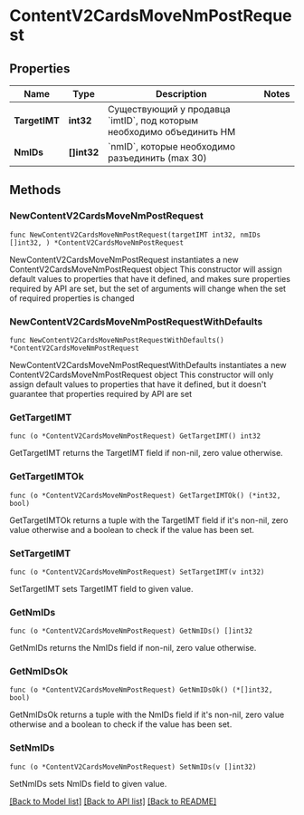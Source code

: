 # ContentV2CardsMoveNmPostRequest

## Properties

Name | Type | Description | Notes
------------ | ------------- | ------------- | -------------
**TargetIMT** | **int32** | Существующий у продавца &#x60;imtID&#x60;, под которым необходимо объединить НМ | 
**NmIDs** | **[]int32** | &#x60;nmID&#x60;, которые необходимо разъединить (max 30) | 

## Methods

### NewContentV2CardsMoveNmPostRequest

`func NewContentV2CardsMoveNmPostRequest(targetIMT int32, nmIDs []int32, ) *ContentV2CardsMoveNmPostRequest`

NewContentV2CardsMoveNmPostRequest instantiates a new ContentV2CardsMoveNmPostRequest object
This constructor will assign default values to properties that have it defined,
and makes sure properties required by API are set, but the set of arguments
will change when the set of required properties is changed

### NewContentV2CardsMoveNmPostRequestWithDefaults

`func NewContentV2CardsMoveNmPostRequestWithDefaults() *ContentV2CardsMoveNmPostRequest`

NewContentV2CardsMoveNmPostRequestWithDefaults instantiates a new ContentV2CardsMoveNmPostRequest object
This constructor will only assign default values to properties that have it defined,
but it doesn't guarantee that properties required by API are set

### GetTargetIMT

`func (o *ContentV2CardsMoveNmPostRequest) GetTargetIMT() int32`

GetTargetIMT returns the TargetIMT field if non-nil, zero value otherwise.

### GetTargetIMTOk

`func (o *ContentV2CardsMoveNmPostRequest) GetTargetIMTOk() (*int32, bool)`

GetTargetIMTOk returns a tuple with the TargetIMT field if it's non-nil, zero value otherwise
and a boolean to check if the value has been set.

### SetTargetIMT

`func (o *ContentV2CardsMoveNmPostRequest) SetTargetIMT(v int32)`

SetTargetIMT sets TargetIMT field to given value.


### GetNmIDs

`func (o *ContentV2CardsMoveNmPostRequest) GetNmIDs() []int32`

GetNmIDs returns the NmIDs field if non-nil, zero value otherwise.

### GetNmIDsOk

`func (o *ContentV2CardsMoveNmPostRequest) GetNmIDsOk() (*[]int32, bool)`

GetNmIDsOk returns a tuple with the NmIDs field if it's non-nil, zero value otherwise
and a boolean to check if the value has been set.

### SetNmIDs

`func (o *ContentV2CardsMoveNmPostRequest) SetNmIDs(v []int32)`

SetNmIDs sets NmIDs field to given value.



[[Back to Model list]](../README.md#documentation-for-models) [[Back to API list]](../README.md#documentation-for-api-endpoints) [[Back to README]](../README.md)


